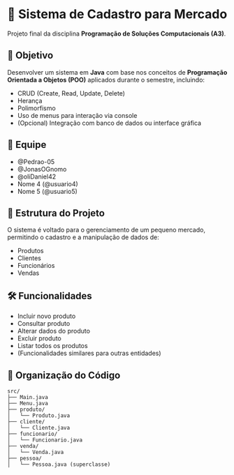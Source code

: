 # 🛒 Sistema de Cadastro para Mercado

Projeto final da disciplina **Programação de Soluções Computacionais (A3)**.

## 📌 Objetivo

Desenvolver um sistema em **Java** com base nos conceitos de **Programação Orientada a Objetos (POO)** aplicados durante o semestre, incluindo:

- CRUD (Create, Read, Update, Delete)
- Herança
- Polimorfismo
- Uso de menus para interação via console
- (Opcional) Integração com banco de dados ou interface gráfica

## 👥 Equipe

- @Pedrao-05
- @JonasOGnomo
- @oliDaniel42
- Nome 4 (@usuario4)
- Nome 5 (@usuario5)

## 🧱 Estrutura do Projeto

O sistema é voltado para o gerenciamento de um pequeno mercado, permitindo o cadastro e a manipulação de dados de:

- Produtos
- Clientes
- Funcionários
- Vendas

## 🛠️ Funcionalidades

- Incluir novo produto
- Consultar produto
- Alterar dados do produto
- Excluir produto
- Listar todos os produtos
- (Funcionalidades similares para outras entidades)

## 📂 Organização do Código

```plaintext
src/
├── Main.java
├── Menu.java
├── produto/
│   └── Produto.java
├── cliente/
│   └── Cliente.java
├── funcionario/
│   └── Funcionario.java
├── venda/
│   └── Venda.java
├── pessoa/
│   └── Pessoa.java (superclasse)

